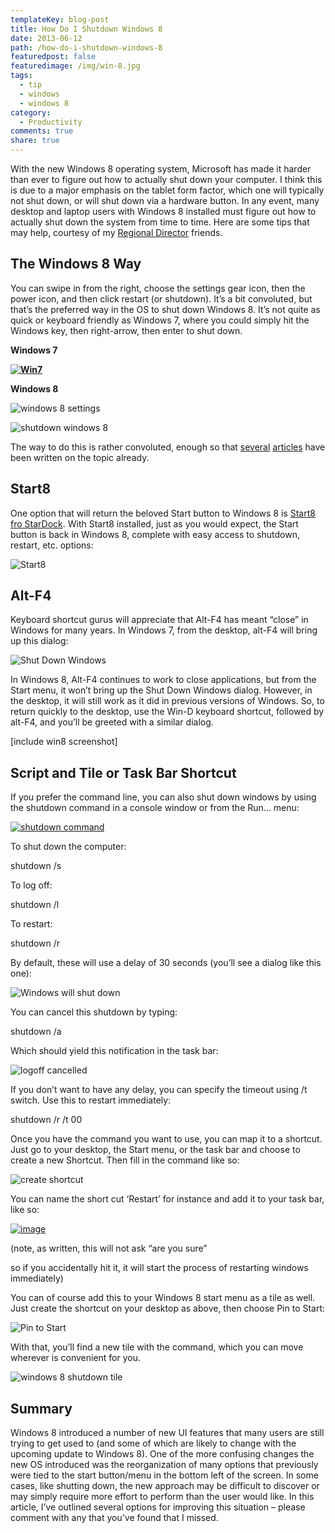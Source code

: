 ```yaml
---
templateKey: blog-post
title: How Do I Shutdown Windows 8
date: 2013-06-12
path: /how-do-i-shutdown-windows-8
featuredpost: false
featuredimage: /img/win-8.jpg
tags:
  - tip
  - windows
  - windows 8
category:
  - Productivity
comments: true
share: true
---
```


With the new Windows 8 operating system, Microsoft has made it harder than ever to figure out how to actually shut down your computer. I think this is due to a major emphasis on the tablet form factor, which one will typically not shut down, or will shut down via a hardware button. In any event, many desktop and laptop users with Windows 8 installed must figure out how to actually shut down the system from time to time. Here are some tips that may help, courtesy of my [Regional Director](http://en.wikipedia.org/wiki/Microsoft_Regional_Director) friends.

## The Windows 8 Way

You can swipe in from the right, choose the settings gear icon, then the power icon, and then click restart (or shutdown). It’s a bit convoluted, but that’s the preferred way in the OS to shut down Windows 8. It’s not quite as quick or keyboard friendly as Windows 7, where you could simply hit the Windows key, then right-arrow, then enter to shut down.

**Windows 7**

[**![Win7](/img/win-7.png "Win7")**](/wp-content/uploads/Media/Default/Windows-Live-Writer/How-Do-I-Shutdown-Windows-8_1173E/image_2.png)

**Windows 8**

![windows 8 settings](/img/win-8.png "windows 8 settings")

![shutdown windows 8](/img/sleep.png "shutdown windows 8")

The way to do this is rather convoluted, enough so that [several](http://www.pcworld.com/article/2012202/how-to-shut-down-windows-8.html) [articles](http://lifehacker.com/create-the-shutdown-tile-thats-missing-from-windows-8-505599879) have been written on the topic already.

## Start8

One option that will return the beloved Start button to Windows 8 is [Start8 fro StarDock](http://www.stardock.com/products/start8). With Start8 installed, just as you would expect, the Start button is back in Windows 8, complete with easy access to shutdown, restart, etc. options:

![Start8](/img/start8.png "Start8")

## Alt-F4

Keyboard shortcut gurus will appreciate that Alt-F4 has meant “close” in Windows for many years. In Windows 7, from the desktop, alt-F4 will bring up this dialog:

![Shut Down Windows](/img/win-pre.png "Shut Down Windows")

In Windows 8, Alt-F4 continues to work to close applications, but from the Start menu, it won’t bring up the Shut Down Windows dialog. However, in the desktop, it will still work as it did in previous versions of Windows. So, to return quickly to the desktop, use the Win-D keyboard shortcut, followed by alt-F4, and you’ll be greeted with a similar dialog.

\[include win8 screenshot\]

## Script and Tile or Task Bar Shortcut

If you prefer the command line, you can also shut down windows by using the shutdown command in a console window or from the Run… menu:

[![shutdown command](/img/SNAGHTML24c8264_thumb.png "shutdown command")](/wp-content/uploads/Media/Default/Windows-Live-Writer/How-Do-I-Shutdown-Windows-8_1173E/SNAGHTML24c8264.png)

To shut down the computer:

shutdown /s

To log off:

shutdown /l

To restart:

shutdown /r

By default, these will use a delay of 30 seconds (you’ll see a dialog like this one):

![Windows will shut down](/img/SNAGHTML24fcdc5_1.png "Windows will shut down")

You can cancel this shutdown by typing:

shutdown /a

Which should yield this notification in the task bar:

![logoff cancelled](/img/SNAGHTML2507e6e_1.png "logoff cancelled")

If you don’t want to have any delay, you can specify the timeout using /t switch. Use this to restart immediately:

shutdown /r /t 00

Once you have the command you want to use, you can map it to a shortcut. Just go to your desktop, the Start menu, or the task bar and choose to create a new Shortcut. Then fill in the command like so:

![create shortcut](/img/SNAGHTML7ee7e3d7_1.png "create shortcut")

You can name the short cut ‘Restart’ for instance and add it to your task bar, like so:

[![image](/img/image_thumb.png "image")](/wp-content/uploads/Media/Default/Windows-Live-Writer/How-Do-I-Shutdown-Windows-8_1173E/image_8.png)

(note, as written, this will not ask “are you sure”

so if you accidentally hit it, it will start the process of restarting windows immediately)

You can of course add this to your Windows 8 start menu as a tile as well. Just create the shortcut on your desktop as above, then choose Pin to Start:

![Pin to Start](/img/pin-start.png "Pin to Start")

With that, you’ll find a new tile with the command, which you can move wherever is convenient for you.

![windows 8 shutdown tile](/img/shutdown.png "windows 8 shutdown tile")

## Summary

Windows 8 introduced a number of new UI features that many users are still trying to get used to (and some of which are likely to change with the upcoming update to Windows 8). One of the more confusing changes the new OS introduced was the reorganization of many options that previously were tied to the start button/menu in the bottom left of the screen. In some cases, like shutting down, the new approach may be difficult to discover or may simply require more effort to perform than the user would like. In this article, I’ve outlined several options for improving this situation – please comment with any that you’ve found that I missed.
